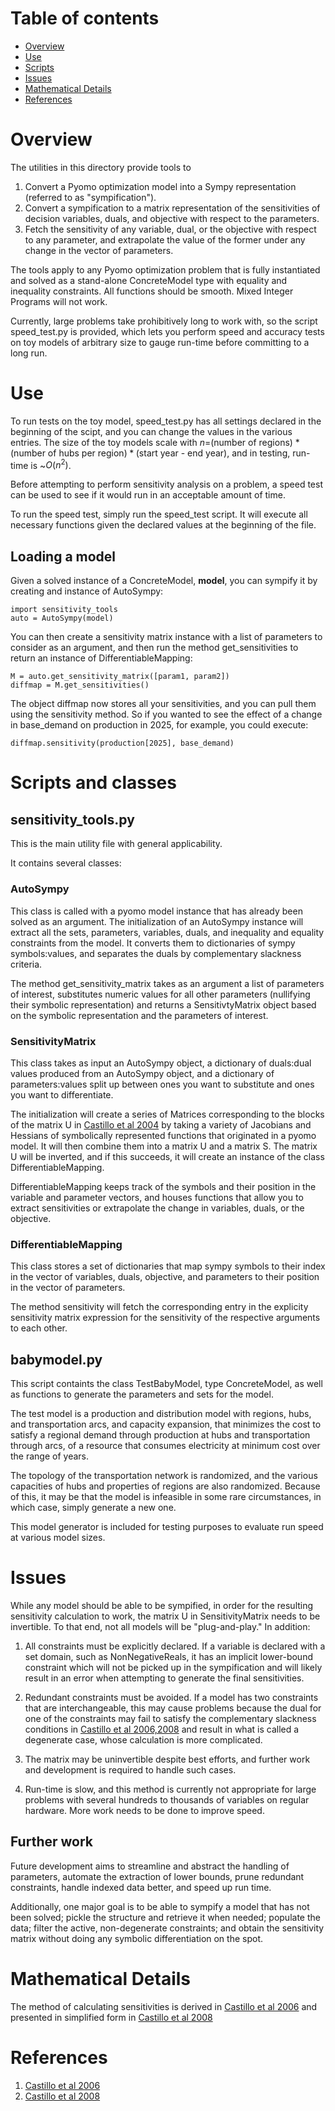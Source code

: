 # Table of contents
- [Overview](#overview)
- [Use](#use)
- [Scripts](#scripts)
- [Issues](#issues)
- [Mathematical Details](#mathematical-details)
- [References](#references)
# Overview
The utilities in this directory provide tools to
1. Convert a Pyomo optimization model into a Sympy representation (referred to as "sympification"). 
2. Convert a sympification to a matrix representation of the sensitivities of decision variables, duals, and objective with respect to the parameters.
3. Fetch the sensitivity of any variable, dual, or the objective with respect to any parameter, and extrapolate the value of the former under any change in the vector of parameters.

The tools apply to any Pyomo optimization problem that is fully instantiated and solved as a stand-alone ConcreteModel type with equality and inequality constraints. All functions should be smooth. Mixed Integer Programs will not work.

Currently, large problems take prohibitively long to work with, so the script speed_test.py is provided, which lets you perform speed and accuracy tests on toy models of arbitrary size to gauge run-time before committing to a long run.

# Use

To run tests on the toy model, speed_test.py has all settings declared in the beginning of the scipt, and you can change the values in the various entries. The size of the toy models scale with $n=$(number of regions) * (number of hubs per region$)*($start year - end year$)$, and in testing, run-time is ~$O(n^2)$.

Before attempting to perform sensitivity analysis on a problem, a speed test can be used to see if it would run in an acceptable amount of time.

To run the speed test, simply run the speed_test script. It will execute all necessary functions given the declared values at the beginning of the file.

## Loading a model
Given a solved instance of a ConcreteModel, **model**, you can sympify it by creating and instance of AutoSympy:

```
import sensitivity_tools
auto = AutoSympy(model)
```

You can then create a sensitivity matrix instance with a list of parameters to consider as an argument, and then run the method get_sensitivities to return an instance of DifferentiableMapping:
```
M = auto.get_sensitivity_matrix([param1, param2])
diffmap = M.get_sensitivities()
```
The object diffmap now stores all your sensitivities, and you can pull them using the sensitivity method. So if you wanted to see the effect of a change in base_demand on production in 2025, for example, you could execute:
```
diffmap.sensitivity(production[2025], base_demand)
```

# Scripts and classes

## sensitivity_tools.py

This is the main utility file with general applicability.

It contains several classes:

### AutoSympy

This class is called with a pyomo model instance that has already been solved as an argument. The initialization of an AutoSympy instance will extract all the sets, parameters, variables, duals, and inequality and equality constraints from the model. It converts them to dictionaries of sympy symbols:values, and separates the duals by complementary slackness criteria.

The method get_sensitivity_matrix takes as an argument a list of parameters of interest, substitutes numeric values for all other parameters (nullifying their symbolic representation) and returns a SensitivtyMatrix object based on the symbolic representation and the parameters of interest.

### SensitivityMatrix
This class takes as input an AutoSympy object, a dictionary of duals:dual values produced from an AutoSympy object, and a dictionary of parameters:values split up between ones you want to substitute and ones you want to differentiate.

The initialization will create a series of Matrices corresponding to the blocks of the matrix U in [Castillo et al 2004](#references) by taking a variety of Jacobians and Hessians of symbolically represented functions that originated in a pyomo model. It will then combine them into a matrix U and a matrix S. The matrix U will be inverted, and if this succeeds, it will create an instance of the class DifferentiableMapping.

DifferentiableMapping keeps track of the symbols and their position in the variable and parameter vectors, and houses functions that allow you to extract sensitivities or extrapolate the change in variables, duals, or the objective.


### DifferentiableMapping

This class stores a set of dictionaries that map sympy symbols to their index in the vector of variables, duals, objective, and parameters to their position in the vector of parameters.

The method sensitivity will fetch the corresponding entry in the explicity sensitivity matrix expression for the sensitivity of the respective arguments to each other.

## babymodel.py

This script containts the class TestBabyModel, type ConcreteModel, as well as functions to generate the parameters and sets for the model.

The test model is a production and distribution model with regions, hubs, and transportation arcs, and capacity expansion, that minimizes the cost to satisfy a regional demand through production at hubs and transportation through arcs, of a resource that consumes electricity at minimum cost over the range of years. 

The topology of the transportation network is randomized, and the various capacities of hubs and properties of regions are also randomized. Because of this, it may be that the model is infeasible in some rare circumstances, in which case, simply generate a new one.

This model generator is included for testing purposes to evaluate run speed at various model sizes.

# Issues

While any model should be able to be sympified, in order for the resulting sensitivity calculation to work, the matrix U in SensitivityMatrix needs to be invertible. To that end, not all models will be "plug-and-play." In addition:

1. All constraints must be explicitly declared. If a variable is declared with a set domain, such as NonNegativeReals, it has an implicit lower-bound constraint which will not be picked up in the sympification and will likely result in an error when attempting to generate the final sensitivities.

2. Redundant constraints must be avoided. If a model has two constraints that are interchangeable, this may cause problems because the dual for one of the constraints may fail to satisfy the complementary slackness conditions in [Castillo et al 2006,2008](#references) and result in what is called a degenerate case, whose calculation is more complicated.

3. The matrix may be uninvertible despite best efforts, and further work and development is required to handle such cases.

4. Run-time is slow, and this method is currently not appropriate for large problems with several hundreds to thousands of variables on regular hardware. More work needs to be done to improve speed.

## Further work

Future development aims to streamline and abstract the handling of parameters, automate the extraction of lower bounds, prune redundant constraints, handle indexed data better, and speed up run time.

Additionally, one major goal is to be able to sympify a model that has not been solved; pickle the structure and retrieve it when needed; populate the data; filter the active, non-degenerate constraints; and obtain the sensitivity matrix without doing any symbolic differentiation on the spot.

# Mathematical Details

The method of calculating sensitivities is derived in [Castillo et al 2006](#references) and presented in simplified form in [Castillo et al 2008](#references)

# References
1. [Castillo et al 2006](https://link.springer.com/article/10.1007/s10957-005-7557-y)
2. [Castillo et al 2008](https://www.sciencedirect.com/science/article/abs/pii/S0951832008000999)
